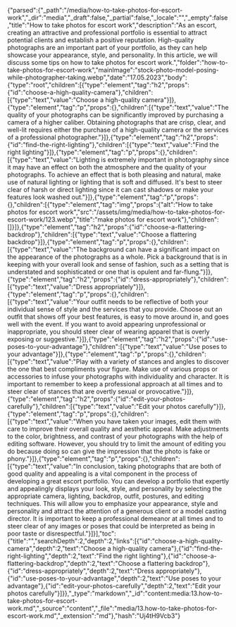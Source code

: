 {"parsed":{"_path":"/media/how-to-take-photos-for-escort-work","_dir":"media","_draft":false,"_partial":false,"_locale":"","_empty":false,"title":"How to take photos for escort work","description":"As an escort, creating an attractive and professional portfolio is essential to attract potential clients and establish a positive reputation. High-quality photographs are an important part of your portfolio, as they can help showcase your appearance, style, and personality. In this article, we will discuss some tips on how to take photos for escort work.","folder":"how-to-take-photos-for-escort-work","mainImage":"stock-photo-model-posing-while-photographer-taking.webp","date":"17.05.2023","body":{"type":"root","children":[{"type":"element","tag":"h2","props":{"id":"choose-a-high-quality-camera"},"children":[{"type":"text","value":"Choose a high-quality camera"}]},{"type":"element","tag":"p","props":{},"children":[{"type":"text","value":"The quality of your photographs can be significantly improved by purchasing a camera of a higher caliber. Obtaining photographs that are crisp, clear, and well-lit requires either the purchase of a high-quality camera or the services of a professional photographer."}]},{"type":"element","tag":"h2","props":{"id":"find-the-right-lighting"},"children":[{"type":"text","value":"Find the right lighting"}]},{"type":"element","tag":"p","props":{},"children":[{"type":"text","value":"Lighting is extremely important in photography since it may have an effect on both the atmosphere and the quality of your photographs. To achieve an effect that is both pleasing and natural, make use of natural lighting or lighting that is soft and diffused. It's best to steer clear of harsh or direct lighting since it can cast shadows or make your features look washed out."}]},{"type":"element","tag":"p","props":{},"children":[{"type":"element","tag":"img","props":{"alt":"How to take photos for escort work","src":"/assets/img/media/how-to-take-photos-for-escort-work/123.webp","title":"make photos for escort work"},"children":[]}]},{"type":"element","tag":"h2","props":{"id":"choose-a-flattering-backdrop"},"children":[{"type":"text","value":"Choose a flattering backdrop"}]},{"type":"element","tag":"p","props":{},"children":[{"type":"text","value":"The background can have a significant impact on the appearance of the photographs as a whole. Pick a background that is in keeping with your overall look and sense of fashion, such as a setting that is understated and sophisticated or one that is opulent and far-flung."}]},{"type":"element","tag":"h2","props":{"id":"dress-appropriately"},"children":[{"type":"text","value":"Dress appropriately"}]},{"type":"element","tag":"p","props":{},"children":[{"type":"text","value":"Your outfit needs to be reflective of both your individual sense of style and the services that you provide. Choose out an outfit that shows off your best features, is easy to move around in, and goes well with the event. If you want to avoid appearing unprofessional or inappropriate, you should steer clear of wearing apparel that is overly exposing or suggestive."}]},{"type":"element","tag":"h2","props":{"id":"use-poses-to-your-advantage"},"children":[{"type":"text","value":"Use poses to your advantage"}]},{"type":"element","tag":"p","props":{},"children":[{"type":"text","value":"Play with a variety of stances and angles to discover the one that best compliments your figure. Make use of various props or accessories to infuse your photographs with individuality and character. It is important to remember to keep a professional approach at all times and to steer clear of stances that are overtly sexual or provocative."}]},{"type":"element","tag":"h2","props":{"id":"edit-your-photos-carefully"},"children":[{"type":"text","value":"Edit your photos carefully"}]},{"type":"element","tag":"p","props":{},"children":[{"type":"text","value":"When you have taken your images, edit them with care to improve their overall quality and aesthetic appeal. Make adjustments to the color, brightness, and contrast of your photographs with the help of editing software. However, you should try to limit the amount of editing you do because doing so can give the impression that the photo is fake or phony."}]},{"type":"element","tag":"p","props":{},"children":[{"type":"text","value":"In conclusion, taking photographs that are both of good quality and appealing is a vital component in the process of developing a great escort portfolio. You can develop a portfolio that expertly and appealingly displays your look, style, and personality by selecting the appropriate camera, lighting, backdrop, outfit, postures, and editing techniques. This will allow you to emphasize your appearance, style and personality and attract the attention of a generous client or a model casting director. It is important to keep a professional demeanor at all times and to steer clear of any images or poses that could be interpreted as being in poor taste or disrespectful."}]}],"toc":{"title":"","searchDepth":2,"depth":2,"links":[{"id":"choose-a-high-quality-camera","depth":2,"text":"Choose a high-quality camera"},{"id":"find-the-right-lighting","depth":2,"text":"Find the right lighting"},{"id":"choose-a-flattering-backdrop","depth":2,"text":"Choose a flattering backdrop"},{"id":"dress-appropriately","depth":2,"text":"Dress appropriately"},{"id":"use-poses-to-your-advantage","depth":2,"text":"Use poses to your advantage"},{"id":"edit-your-photos-carefully","depth":2,"text":"Edit your photos carefully"}]}},"_type":"markdown","_id":"content:media:13.how-to-take-photos-for-escort-work.md","_source":"content","_file":"media/13.how-to-take-photos-for-escort-work.md","_extension":"md"},"hash":"Uj4tH9Vcb3"}